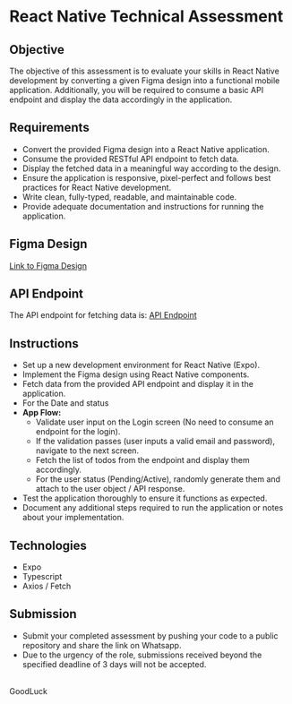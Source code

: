 # React Native Technical Assessment

## Objective
The objective of this assessment is to evaluate your skills in React Native development by converting a given Figma design into a functional mobile application. 
Additionally, you will be required to consume a basic API endpoint and display the data accordingly in the application.

## Requirements
- Convert the provided Figma design into a React Native application.
- Consume the provided RESTful API endpoint to fetch data.
- Display the fetched data in a meaningful way according to the design.
- Ensure the application is responsive, pixel-perfect and follows best practices for React Native development.
- Write clean, fully-typed, readable, and maintainable code.
- Provide adequate documentation and instructions for running the application.

## Figma Design
[Link to Figma Design](https://www.figma.com/file/D3UmIfKhuNwwRXatWBgENW/react-native-assessment?type=design&node-id=0%3A1&mode=design&t=OuLiE6LT9VgHyo7Z-1)

## API Endpoint
The API endpoint for fetching data is: [API Endpoint](https://jsonplaceholder.typicode.com/users)

## Instructions
- Set up a new development environment for React Native (Expo).
- Implement the Figma design using React Native components.
- Fetch data from the provided API endpoint and display it in the application.
- For the Date and status
- **App Flow:**
   - Validate user input on the Login screen (No need to consume an endpoint for the login).
   - If the validation passes (user inputs a valid email and password), navigate to the next screen.
   - Fetch the list of todos from the endpoint and display them accordingly.
   - For the user status (Pending/Active), randomly generate them and attach to the user object / API response.
- Test the application thoroughly to ensure it functions as expected.
- Document any additional steps required to run the application or notes about your implementation.

## Technologies
- Expo
- Typescript
- Axios / Fetch

## Submission
- Submit your completed assessment by pushing your code to a public repository and share the link on Whatsapp.
- Due to the urgency of the role, submissions received beyond the specified deadline of 3 days will not be accepted.

<br />
GoodLuck
